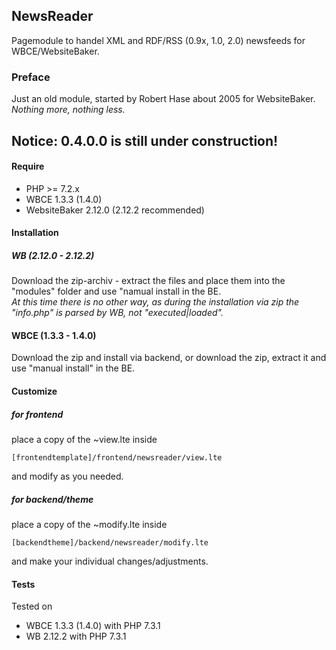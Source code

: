 ## NewsReader
Pagemodule to handel XML and RDF/RSS (0.9x, 1.0, 2.0) newsfeeds for WBCE/WebsiteBaker.

### Preface
Just an old module, started by Robert Hase about 2005 for WebsiteBaker.  
_Nothing more, nothing less._

## Notice: 0.4.0.0 is still under construction!

#### Require
- PHP >= 7.2.x
- WBCE 1.3.3 (1.4.0)
- WebsiteBaker 2.12.0 (2.12.2 recommended)

#### Installation
##### WB (2.12.0 - 2.12.2)
Download the zip-archiv - extract the files and place them into the "modules" folder and use "namual install in the BE.  
_At this time there is no other way, as during the installation via zip the "info.php" is parsed by WB, not "executed|loaded"._  

#### WBCE (1.3.3 - 1.4.0)
Download the zip and install via backend, or download the zip, extract it and use "manual install" in the BE.

#### Customize
##### for frontend
place a copy of the ~view.lte inside
```code  
[frontendtemplate]/frontend/newsreader/view.lte
```
and modify as you needed.

##### for backend/theme
place a copy of the ~modify.lte inside
```code  
[backendtheme]/backend/newsreader/modify.lte
```
and make your individual changes/adjustments.

#### Tests
Tested on
- WBCE 1.3.3 (1.4.0) with PHP 7.3.1
- WB 2.12.2 with PHP 7.3.1

